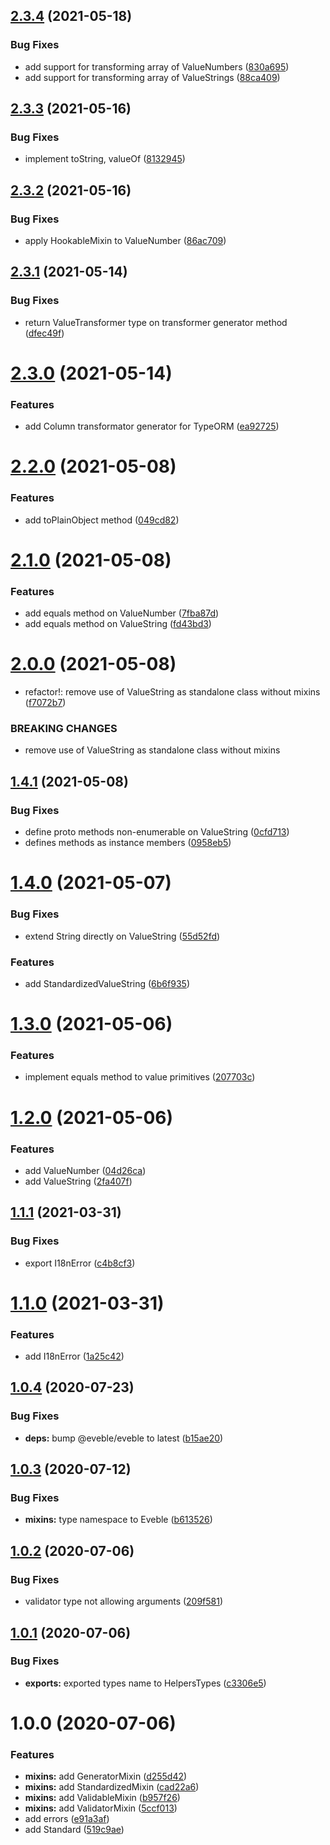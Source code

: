 ## [2.3.4](https://github.com/eveble/types-helpers/compare/v2.3.3...v2.3.4) (2021-05-18)


### Bug Fixes

* add support for transforming array of ValueNumbers ([830a695](https://github.com/eveble/types-helpers/commit/830a6957733d86aee69ae0a66dc79295d934cf53))
* add support for transforming array of ValueStrings ([88ca409](https://github.com/eveble/types-helpers/commit/88ca40938f13020f63a7f07e913372826b795250))

## [2.3.3](https://github.com/eveble/types-helpers/compare/v2.3.2...v2.3.3) (2021-05-16)


### Bug Fixes

* implement toString, valueOf ([8132945](https://github.com/eveble/types-helpers/commit/81329453ca2ab30594518a034b6a6882ec91cc02))

## [2.3.2](https://github.com/eveble/types-helpers/compare/v2.3.1...v2.3.2) (2021-05-16)


### Bug Fixes

* apply HookableMixin to ValueNumber ([86ac709](https://github.com/eveble/types-helpers/commit/86ac709a4decf5c0604145e6af84ee5cb1fe07e4))

## [2.3.1](https://github.com/eveble/types-helpers/compare/v2.3.0...v2.3.1) (2021-05-14)


### Bug Fixes

* return ValueTransformer type on transformer generator method ([dfec49f](https://github.com/eveble/types-helpers/commit/dfec49fe880d4e8e6d3a6d1def09b08dcdb5ec17))

# [2.3.0](https://github.com/eveble/types-helpers/compare/v2.2.0...v2.3.0) (2021-05-14)


### Features

* add Column transformator generator for TypeORM ([ea92725](https://github.com/eveble/types-helpers/commit/ea92725efb736e2fcda3fb339d63a89c8cea40bf))

# [2.2.0](https://github.com/eveble/types-helpers/compare/v2.1.0...v2.2.0) (2021-05-08)


### Features

* add toPlainObject method ([049cd82](https://github.com/eveble/types-helpers/commit/049cd8276bde5c216c35ccb483db507fab8c666d))

# [2.1.0](https://github.com/eveble/types-helpers/compare/v2.0.0...v2.1.0) (2021-05-08)


### Features

* add equals method on ValueNumber ([7fba87d](https://github.com/eveble/types-helpers/commit/7fba87d300a63bb42100d56499e7a68077415bf0))
* add equals method on ValueString ([fd43bd3](https://github.com/eveble/types-helpers/commit/fd43bd33f2336bb7bc57a5a3502fc5f7c6639c59))

# [2.0.0](https://github.com/eveble/types-helpers/compare/v1.4.1...v2.0.0) (2021-05-08)


* refactor!: remove use of ValueString as standalone class without mixins ([f7072b7](https://github.com/eveble/types-helpers/commit/f7072b7b547a0d1da0e71424f4571c8ebd6a8e2e))


### BREAKING CHANGES

* remove use of ValueString as standalone class without mixins

## [1.4.1](https://github.com/eveble/types-helpers/compare/v1.4.0...v1.4.1) (2021-05-08)


### Bug Fixes

* define proto methods non-enumerable on ValueString ([0cfd713](https://github.com/eveble/types-helpers/commit/0cfd713378c01cda8ac134067efb21c8e66f91f5))
* defines methods as instance members ([0958eb5](https://github.com/eveble/types-helpers/commit/0958eb5460d40db046c899463f66e25cf9965718))

# [1.4.0](https://github.com/eveble/types-helpers/compare/v1.3.0...v1.4.0) (2021-05-07)


### Bug Fixes

* extend String directly on ValueString ([55d52fd](https://github.com/eveble/types-helpers/commit/55d52fdea1e8d6dc09abfbeb9ee3738358668788))


### Features

* add StandardizedValueString ([6b6f935](https://github.com/eveble/types-helpers/commit/6b6f9357959abb0208e936f64151751a342b935c))

# [1.3.0](https://github.com/eveble/types-helpers/compare/v1.2.0...v1.3.0) (2021-05-06)


### Features

* implement equals method to value primitives ([207703c](https://github.com/eveble/types-helpers/commit/207703c494b28804b6a528203c25c83251bbbea3))

# [1.2.0](https://github.com/eveble/types-helpers/compare/v1.1.1...v1.2.0) (2021-05-06)


### Features

* add ValueNumber ([04d26ca](https://github.com/eveble/types-helpers/commit/04d26ca94a27c546276536d3fb670f85dd138b0f))
* add ValueString ([2fa407f](https://github.com/eveble/types-helpers/commit/2fa407f848c00d1fcd70e2db67e70d191c1b91e7))

## [1.1.1](https://github.com/eveble/types-helpers/compare/v1.1.0...v1.1.1) (2021-03-31)


### Bug Fixes

* export I18nError ([c4b8cf3](https://github.com/eveble/types-helpers/commit/c4b8cf370b78295506c6f3cc99ecefb257a43a5f))

# [1.1.0](https://github.com/eveble/types-helpers/compare/v1.0.4...v1.1.0) (2021-03-31)


### Features

* add I18nError ([1a25c42](https://github.com/eveble/types-helpers/commit/1a25c42a093b3ef843e79ddc5d04789844f12848))

## [1.0.4](https://github.com/eveble/types-helpers/compare/v1.0.3...v1.0.4) (2020-07-23)


### Bug Fixes

* **deps:** bump @eveble/eveble to latest ([b15ae20](https://github.com/eveble/types-helpers/commit/b15ae208c346e74d28a616fd624f6d3d2029af0e))

## [1.0.3](https://github.com/eveble/types-helpers/compare/v1.0.2...v1.0.3) (2020-07-12)


### Bug Fixes

* **mixins:** type namespace to Eveble ([b613526](https://github.com/eveble/types-helpers/commit/b6135269903fe7aba2545698807c02cf03393925))

## [1.0.2](https://github.com/eveble/types-helpers/compare/v1.0.1...v1.0.2) (2020-07-06)


### Bug Fixes

* validator type not allowing arguments ([209f581](https://github.com/eveble/types-helpers/commit/209f581cad243d4d8a46f580eb149fcd37f7d0dd))

## [1.0.1](https://github.com/eveble/types-helpers/compare/v1.0.0...v1.0.1) (2020-07-06)


### Bug Fixes

* **exports:** exported types name to HelpersTypes ([c3306e5](https://github.com/eveble/types-helpers/commit/c3306e5b6721601086f8e4c7cf9724788a8781cd))

# 1.0.0 (2020-07-06)


### Features

* **mixins:** add GeneratorMixin ([d255d42](https://github.com/eveble/types-helpers/commit/d255d4299c26587cbb05ad6dd5563d569ca54f9a))
* **mixins:** add StandardizedMixin ([cad22a6](https://github.com/eveble/types-helpers/commit/cad22a6ad2870630e5763fffbef5053da5d655f5))
* **mixins:** add ValidableMixin ([b957f26](https://github.com/eveble/types-helpers/commit/b957f260a228e232533f2824592f78fb870c2b31))
* **mixins:** add ValidatorMixin ([5ccf013](https://github.com/eveble/types-helpers/commit/5ccf0139396c4b113ab9461fd0122127c2d4b130))
* add errors ([e91a3af](https://github.com/eveble/types-helpers/commit/e91a3af36682694eab23fe87c98b0d182ee4eea9))
* add Standard ([519c9ae](https://github.com/eveble/types-helpers/commit/519c9ae3712dd710b65ca5eddb8c08be19aeca5a))
